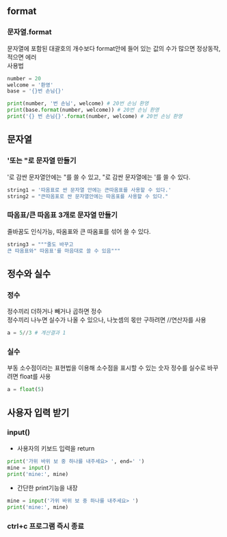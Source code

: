 ## format
### 문자열.format  
문자열에 포함된 대괄호의 개수보다 format안에 들어 있는 값의 수가 많으면 정상동작, 적으면 에러  
사용법
~~~python  
number = 20  
welcome = '환영'  
base = '{}번 손님{}'  

print(number, '번 손님', welcome) # 20번 손님 환영
print(base.format(number, welcome)) # 20번 손님 환영
print('{} 번 손님{}'.format(number, welcome) # 20번 손님 환영
~~~

## 문자열
### '또는 "로 문자열 만들기
'로 감싼 문자열안에는 "를 쓸 수 있고, "로 감싼 문자열에는 '를 쓸 수 있다.  
~~~python
string1 = '따옴표로 싼 문자열 안에는 큰따옴표를 사용할 수 있다.'
string2 = "큰따옴표로 싼 문자열안에는 따옴표를 사용할 수 있다."
~~~
### 따옴표/큰 따옴표 3개로 문자열 만들기
줄바꿈도 인식가능, 따옴표와 큰 따옴표를 섞어 쓸 수 있다.  
~~~python
string3 = """줄도 바꾸고
큰 따옴표와" 따옴표'를 마음대로 쓸 수 있음"""
~~~

## 정수와 실수
### 정수
정수끼리 더하거나 빼거나 곱하면 정수  
정수끼리 나누면 실수가 나올 수 있으나, 나눗셈의 몫만 구하려면 //연산자를 사용  
~~~python
a = 5//3 # 계산결과 1
~~~
### 실수
부동 소수점이라는 표현법을 이용해 소수점을 표시할 수 있는 숫자
정수를 실수로 바꾸려면 float를 사용
~~~python
a = float(5)
~~~

## 사용자 입력 받기
### input()
* 사용자의 키보드 입력을 return
~~~python
print('가위 바위 보 중 하나를 내주세요> ', end=' ')
mine = input()
print('mine:', mine)
~~~
* 간단한 print기능을 내장
~~~python
mine = input('가위 바위 보 중 하나를 내주세요> ')
print('mine:', mine)
~~~
### ctrl+c 프로그램 즉시 종료

